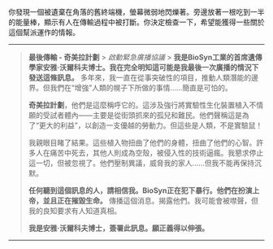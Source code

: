 你發現一個被遺棄在角落的舊終端機，螢幕微弱地閃爍著。旁邊放著一根吃到一半的能量棒，顯示有人在傳輸過程中被打斷。你決定檢查一下，希望能獲得一些關於這個幫派運作的情報。

---

> **最後傳輸 - 奇美拉計劃** > _啟動緊急廣播協議_ > **我是BioSyn工業的首席遺傳學家安雅·沃爾科夫博士。我在完全明知這可能是我最後一次廣播的情況下發送這條訊息。** 多年來，我一直在從事突破性的項目，推動人類潛能的邊界。但我們在“增強”人類的幌子下所做的事情……簡直是可怕的。
>
> **奇美拉計劃**，他們是這麼稱呼它的。這涉及強行將實驗性生化裝置植入不情願的受試者體內——主要是從街頭抓來的孤兒和難民。他們聲稱這是為了“更大的利益”，以創造一支優越的勞動力。但這些是人類，不是實驗鼠！
>
> 我親眼目睹了結果。這些植入物扭曲了他們的身體，扭曲了他們的心智。許多人在痛苦中死去，其他人則成為空殼，被侵入性的技術逼瘋。我懇求停止這一切，但被忽視了。他們壓制異議，威脅我的家人……但我不能再保持沉默。
>
> **任何聽到這個訊息的人，請相信我。BioSyn正在犯下暴行。他們在扮演上帝，並且正在摧毀生命。** 傳播這個消息。揭露他們。我可能會被噤聲，但我的良知要求有人知道真相。
>
> **我是安雅·沃爾科夫博士，簽署此訊息。願正義得以伸張。**

---
